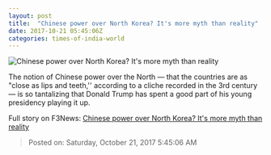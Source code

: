 ```yaml
---
layout: post
title:  "Chinese power over North Korea? It's more myth than reality"
date: 2017-10-21 05:45:06Z
categories: times-of-india-world
---
```


![Chinese power over North Korea? It's more myth than reality](https://static.toiimg.com/photo/msid-61160695/61160695.jpg?94235)

The notion of Chinese power over the North — that the countries are as "close as lips and teeth,'' according to a cliche recorded in the 3rd century — is so tantalizing that Donald Trump has spent a good part of his young presidency playing it up.


Full story on F3News: [Chinese power over North Korea? It's more myth than reality](http://www.f3nws.com/n/S44RFH)

> Posted on: Saturday, October 21, 2017 5:45:06 AM
